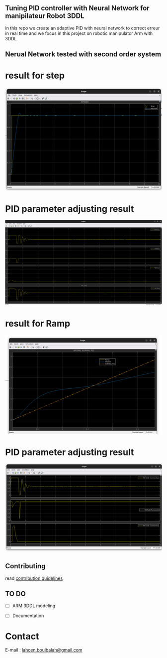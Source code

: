 ## Tuning PID controller with Neural Network for manipilateur Robot 3DDL
in this repo we create an adaptive PID with neural network to correct erreur in real time and we focus in this project on robotic manipulator Arm with 3DDL

## Nerual Network tested with second order system

# result for step 
![](img/step2.png) 
# PID parameter adjusting result
![](img/pidStep.png) 

# result for Ramp
![](img/ramp1.png) 
# PID parameter adjusting result
![](img/rampPID.png) 



## Contributing

read [contribution guidelines](https://github.com/misarb/SpiderKDP/blob/master/CONTRIBUTING.md)


## TO DO
- [ ] ARM 3DDL modeling
- [ ] Documentation
 

# Contact
E-mail : lahcen.boulbalah@gmail.com
